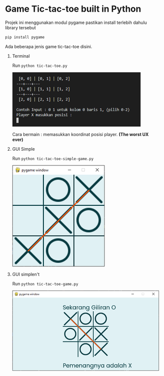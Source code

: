 # Game Tic-tac-toe built in Python

Projek ini menggunakan modul pygame pastikan install terlebih dahulu library tersebut

```bash
pip install pygame
```

Ada beberapa jenis game tic-tac-toe disini.

1. Terminal

   Run `python tic-tac-toe.py`

   ![image-20210320171238829](https://github.com/RioChndr/tic-tac-toe-python/blob/main/image_readme/image-20210320171238829.png)

   Cara bermain : memasukkan koordinat posisi player. **(The worst UX ever)**

2. GUI Simple

   Run `python tic-tac-toe-simple-game.py`

   ![image-20210320171416228](https://github.com/RioChndr/tic-tac-toe-python/blob/main/image_readme/image-20210320171416228.png)

   

3. GUI simplen't

   Run `python tic-tac-toe-game.py`

   ![image-20210320171349436](https://github.com/RioChndr/tic-tac-toe-python/blob/main/image_readme/image-20210320171349436.png)
